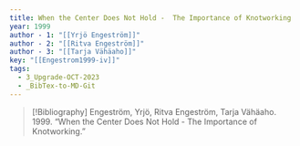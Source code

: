 ```yaml
---
title: When the Center Does Not Hold -  The Importance of Knotworking
year: 1999
author - 1: "[[Yrjö Engeström]]"
author - 2: "[[Ritva Engeström]]"
author - 3: "[[Tarja Vähäaho]]"
key: "[[Engestrom1999-iv]]"
tags:
  - 3_Upgrade-OCT-2023
  - _BibTex-to-MD-Git
---
```


> [!Bibliography]
> Engeström, Yrjö, Ritva Engeström, Tarja Vähäaho. 1999. “When the Center Does Not Hold -  The Importance of Knotworking.”